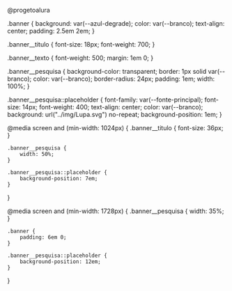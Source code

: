 @progetoalura

.banner {
    background: var(--azul-degrade);
    color: var(--branco);
    text-align: center;
    padding: 2.5em 2em;
}

.banner__titulo {
    font-size: 18px;
    font-weight: 700;
}

.banner__texto {
    font-weight: 500;
    margin: 1em 0;
}

.banner__pesquisa {
    background-color: transparent;
    border: 1px solid var(--branco);
    color: var(--branco);
    border-radius: 24px;
    padding: 1em;
    width: 100%;
}

.banner__pesquisa::placeholder {
    font-family: var(--fonte-principal);
    font-size: 14px;
    font-weight: 400;
    text-align: center;
    color: var(--branco);
    background: url("../img/Lupa.svg") no-repeat;
    background-position: 1em;
}

@media screen and (min-width: 1024px) {
    .banner__titulo {
        font-size: 36px;
    }

    .banner__pesquisa {
        width: 50%;
    }

    .banner__pesquisa::placeholder {
        background-position: 7em;
    }
}



@media screen and (min-width: 1728px) {
    .banner__pesquisa {
        width: 35%;
    }

    .banner {
        padding: 6em 0;
    }

    .banner__pesquisa::placeholder {
        background-position: 12em;
    }


}

